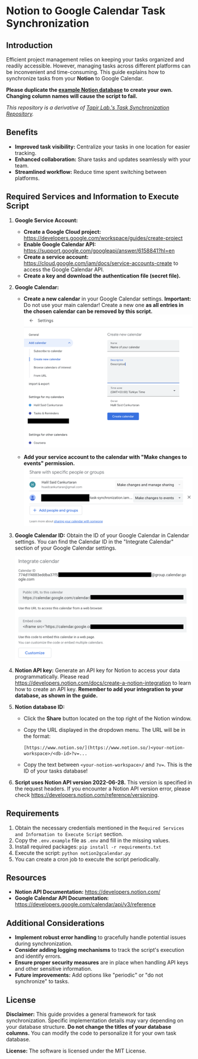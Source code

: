# Notion to Google Calendar Task Synchronization

## Introduction

Efficient project management relies on keeping your tasks organized and readily accessible. However, managing tasks across different platforms can be inconvenient and time-consuming. This guide explains how to synchronize tasks from your **Notion** to Google Calendar. 

**Please duplicate the [example Notion database](https://hsaidcankurtaran.notion.site/9f8f881760014fe5ada0f2c9fe7c0906?v=819c5588e6df4f70baae8177bd10f6f4&pvs=4) to create your own. Changing column names will cause the script to fail.**

*This repository is a derivative of [Tapir Lab.'s Task Synchronization Repository](https://github.com/TapirLab/calendar-task-synchronization).*

## Benefits

- **Improved task visibility:** Centralize your tasks in one location for easier tracking.
- **Enhanced collaboration:** Share tasks and updates seamlessly with your team.
- **Streamlined workflow:** Reduce time spent switching between platforms.

## Required Services and Information to Execute Script

1. **Google Service Account:**

   - **Create a Google Cloud project:** https://developers.google.com/workspace/guides/create-project
   - **Enable Google Calendar API:** https://support.google.com/googleapi/answer/6158841?hl=en
   - **Create a service account:** https://cloud.google.com/iam/docs/service-accounts-create to access the Google Calendar API.
   - **Create a key and download the authentication file (secret file).**

2. **Google Calendar:**

   - **Create a new calendar** in your Google Calendar settings. **Important:** Do not use your main calendar! Create a new one **as all entries in the chosen calendar can be removed by this script.**
        <img src="./examples/create-google-calendar.png" alt="Create Google Calendar" width="500"/>

   - **Add your service account to the calendar with "Make changes to events" permission.**
        <img src="./examples/adding-service-account-to-calendar.png" alt="Create Google Calendar" width="500"/>


3. **Google Calendar ID:** Obtain the ID of your Google Calendar in Calendar settings. You can find the Calendar ID in the "Integrate Calendar" section of your Google Calendar settings.
    
    <img src="./examples/google-calendar-id.png" alt="Google Calendar ID" width="500"/>

4. **Notion API key:** Generate an API key for Notion to access your data programmatically. Please read https://developers.notion.com/docs/create-a-notion-integration to learn how to create an API key. **Remember to add your integration to your database, as shown in the guide.**

5. **Notion database ID:**

   - Click the **Share** button located on the top right of the Notion window.
   - Copy the URL displayed in the dropdown menu. The URL will be in the format:

     ```
     [https://www.notion.so/](https://www.notion.so/)<your-notion-workspace>/<db-id>?v=...
     ```

   - Copy the text between `<your-notion-workspace>/` and `?v=`. This is the ID of your tasks database!

6. **Script uses Notion API version 2022-06-28.** This version is specified in the request headers. If you encounter a Notion API version error, please check https://developers.notion.com/reference/versioning.

## Requirements

1. Obtain the necessary credentials mentioned in the `Required Services and Information to Execute Script` section.
2. Copy the `.env.example` file as `.env` and fill in the missing values.
3. Install required packages: `pip install -r requirements.txt`
4. Execute the script: `python notion2gcalendar.py`
5. You can create a cron job to execute the script periodically.

## Resources

- **Notion API Documentation:** https://developers.notion.com/
- **Google Calendar API Documentation:** https://developers.google.com/calendar/api/v3/reference

## Additional Considerations

- **Implement robust error handling** to gracefully handle potential issues during synchronization.
- **Consider adding logging mechanisms** to track the script's execution and identify errors.
- **Ensure proper security measures** are in place when handling API keys and other sensitive information.
- **Future improvements:** Add options like "periodic" or "do not synchronize" to tasks.

## License

**Disclaimer:** This guide provides a general framework for task synchronization. Specific implementation details may vary depending on your database structure. **Do not change the titles of your database columns.** You can modify the code to personalize it for your own task database.

**License:** The software is licensed under the MIT License.